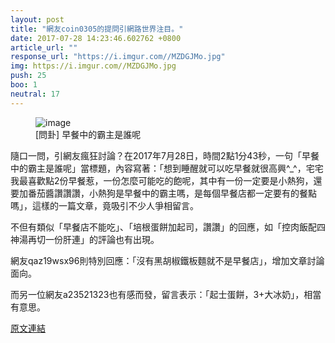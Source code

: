 ```yaml
---
layout: post
title: "網友coin0305的提問引網路世界注目。"
date: 2017-07-28 14:23:46.602762 +0800
article_url: ""
response_url: "https://i.imgur.com//MZDGJMo.jpg"
img: https://i.imgur.com//MZDGJMo.jpg
push: 25
boo: 1
neutral: 17
---
```


<figure>
<img src="https://i.imgur.com//MZDGJMo.jpg" alt="image">
<figcaption>
[問卦] 早餐中的霸主是誰呢
</figcaption>
</figure>



隨口一問，引網友瘋狂討論？在2017年7月28日，時間2點1分43秒，一句「早餐中的霸主是誰呢」當標題，內容寫著：「想到睡醒就可以吃早餐就很高興^_^，宅宅我最喜歡點2份早餐惹，一份怎麼可能吃的飽呢，其中有一份一定要是小熱狗，還要加番茄醬讚讚讚，小熱狗是早餐中的霸主嗎，是每個早餐店都一定要有的餐點嗎」，這樣的一篇文章，竟吸引不少人爭相留言。

不但有類似「早餐店不能吃」、「培根蛋餅加起司，讚讚」的回應，如「控肉飯配四神湯再切一份肝連」的評論也有出現。

網友qaz19wsx96則特別回應：「沒有黑胡椒鐵板麵就不是早餐店」，增加文章討論面向。

而另一位網友a23521323也有感而發，留言表示：「起士蛋餅，3+大冰奶」，相當有意思。

<a href = "https://www.ptt.cc/bbs/Gossiping/M.1501178506.A.04D.html">原文連結</a>

